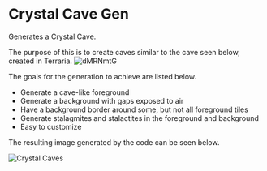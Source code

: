 # Crystal Cave Gen
Generates a Crystal Cave.

The purpose of this is to create caves similar to the cave seen below, created in Terraria.
![dMRNmtG](https://user-images.githubusercontent.com/82299803/129499940-432cddae-6b70-49b6-8a2f-be2aae166395.png)

The goals for the generation to achieve are listed below.
  - Generate a cave-like foreground
  - Generate a background with gaps exposed to air
  - Have a background border around some, but not all foreground tiles
  - Generate stalagmites and stalactites in the foreground and background
  - Easy to customize

The resulting image generated by the code can be seen below.

![Crystal Caves](https://user-images.githubusercontent.com/82299803/129500399-6a2ef456-4d19-4f98-9a5d-5cf897279f1f.png)


